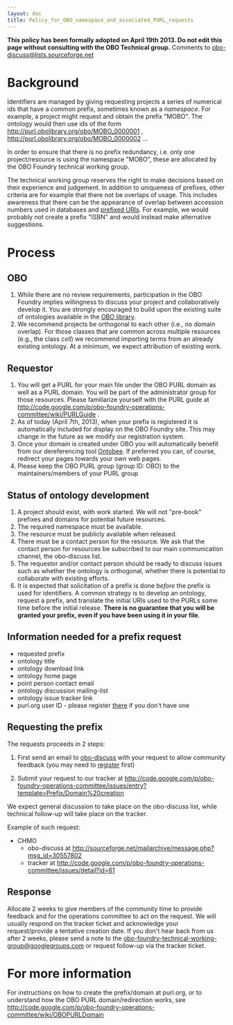 ```yaml
---
layout: doc
title: Policy_for_OBO_namespace_and_associated_PURL_requests
---
```


**This policy has been formally adopted on April 19th 2013. Do not edit this page without consulting with the OBO Technical group.** Comments to [obo-discuss@lists.sourceforge.net](mailto:obo-discuss@lists.sourceforge.net)

# Background #

Identifiers are managed by giving requesting projects a series of numerical ids that have a common prefix, sometimes known as a _namespace_. For example, a project might request and obtain the prefix "MOBO". The ontology would then use ids of the form http://purl.obolibrary.org/obo/MOBO_0000001 , http://purl.obolibrary.org/obo/MOBO_0000002 ...

In order to ensure that there is no prefix redundancy, i.e. only one project/resource is using the namespace "MOBO", these are allocated by the OBO Foundry technical working group.

The technical working group reserves the right to make decisions based on their experience and judgement. In addition to uniqueness of prefixes, other criteria are for example that there not be overlaps of usage. This includes awareness that there can be the appearance of overlap between accession numbers used in databases and [prefixed URIs](http://www.w3.org/TR/curie/). For example, we would probably not create a prefix "ISBN" and would instead make alternative suggestions.

# Process #

## OBO ##
  1. While there are no review requirements, participation in the OBO Foundry implies willingness to discuss your project and collaboratively develop it. You are strongly encouraged to build upon the existing suite of ontologies available in the [OBO library](http://obofoundry.org).
  1. We recommend projects be orthogonal to each other (i.e., no domain overlap). For those classes that are common across multiple resources (e.g., the class _cell_) we recommend importing terms from an already existing ontology. At a minimum, we expect attribution of existing work.

## Requestor ##

  1. You will get a PURL for your main file under the OBO PURL domain as well as a PURL domain. You will be part of the administrator group for those resources. Please familiarize yourself with the PURL guide at http://code.google.com/p/obo-foundry-operations-committee/wiki/PURLGuide .
  1. As of today (April 7th, 2013), when your prefix is registered it is automatically included for display on the OBO Foundry site. This may change in the future as we modify our registration system.
  1. Once your domain is created under OBO you will automatically benefit from our dereferencing tool [Ontobee](http://www.ontobee.org). If preferred you can, of course, redirect your pages towards your own web pages.
  1. Please keep the OBO PURL group (group ID: OBO) to the maintainers/members of your PURL group

## Status of ontology development ##

  1. A project should exist, with work started. We will not "pre-book" prefixes and domains for potential future resources.
  1. The required namespace must be available.
  1. The resource must be publicly available when released.
  1. There must be a contact person for the resource. We ask that the contact person for resources be subscribed to our main communication channel, the obo-discuss list.
  1. The requestor and/or contact person should be ready to discuss issues such as whether the ontology is orthogonal, whether there is potential to collaborate with existing efforts.
  1. It is expected that solicitation of a prefix is done _before_ the prefix is used for identifiers. A common strategy is to develop an ontology, request a prefix, and translate the initial URIs used to the PURLs some time before the initial release. **There is no guarantee that you will be granted your prefix, even if you have been using it in your file**.

## Information needed for a prefix request ##

  * requested prefix
  * ontology title
  * ontology download link
  * ontology home page
  * point person contact email
  * ontology discussion mailing-list
  * ontology issue tracker link
  * purl.org user ID - please register [there](http://purl.org) if you don't have one

## Requesting the prefix ##

The requests proceeds in 2 steps:

  1. First send an email to [obo-discuss](mailto:obo-discuss@lists.sourceforge.net) with your request to allow community feedback (you may need to [register](https://lists.sourceforge.net/lists/listinfo/obo-discuss) first)

  1. Submit your request to our tracker at http://code.google.com/p/obo-foundry-operations-committee/issues/entry?template=Prefix/Domain%20creation

We expect general discussion to take place on the obo-discuss list, while technical follow-up will take place on the tracker.

Example of such request:
  * CHMO
    * obo-discuss at http://sourceforge.net/mailarchive/message.php?msg_id=30557802
    * tracker at http://code.google.com/p/obo-foundry-operations-committee/issues/detail?id=61

## Response ##

Allocate 2 weeks to give members of the community time to provide feedback and for the operations committee to act on the request. We will usually respond on the tracker ticket and acknowledge your request/provide a tentative creation date.
If you don't hear back from us after 2 weeks, please send a note to the [obo-foundry-technical-working-group@googlegroups.com](mailto:obo-foundry-technical-working-group@googlegroups.com) or request follow-up via the tracker ticket.

# For more information #

For instructions on how to create the prefix/domain at purl.org, or to understand how the OBO PURL domain/redirection works, see http://code.google.com/p/obo-foundry-operations-committee/wiki/OBOPURLDomain
